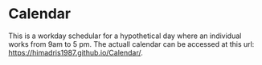 # Calendar
This is a workday schedular for a hypothetical day where an individual works from 9am to 5 pm.   The actuall calendar can be accessed at this url:  https://himadris1987.github.io/Calendar/.
